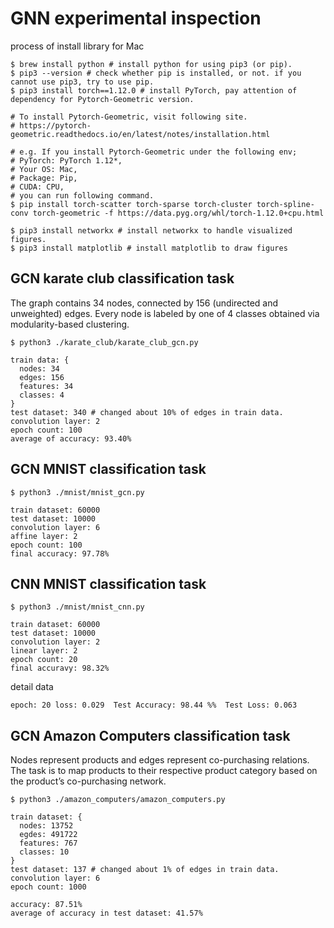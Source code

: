 # GNN experimental inspection
process of install library for Mac
```
$ brew install python # install python for using pip3 (or pip).
$ pip3 --version # check whether pip is installed, or not. if you cannot use pip3, try to use pip.
$ pip3 install torch==1.12.0 # install PyTorch, pay attention of dependency for Pytorch-Geometric version.

# To install Pytorch-Geometric, visit following site.
# https://pytorch-geometric.readthedocs.io/en/latest/notes/installation.html

# e.g. If you install Pytorch-Geometric under the following env;
# PyTorch: PyTorch 1.12*,
# Your OS: Mac,
# Package: Pip,
# CUDA: CPU,
# you can run following command.
$ pip install torch-scatter torch-sparse torch-cluster torch-spline-conv torch-geometric -f https://data.pyg.org/whl/torch-1.12.0+cpu.html

$ pip3 install networkx # install networkx to handle visualized figures.
$ pip3 install matplotlib # install matplotlib to draw figures
```
## GCN karate club classification task
The graph contains 34 nodes, connected by 156 (undirected and unweighted) edges. Every node is labeled by one of 4 classes obtained via modularity-based clustering.
```
$ python3 ./karate_club/karate_club_gcn.py

train data: {
  nodes: 34
  edges: 156
  features: 34
  classes: 4
}
test dataset: 340 # changed about 10% of edges in train data.
convolution layer: 2
epoch count: 100
average of accuracy: 93.40%
```
## GCN MNIST classification task
```
$ python3 ./mnist/mnist_gcn.py

train dataset: 60000
test dataset: 10000
convolution layer: 6
affine layer: 2
epoch count: 100
final accuracy: 97.78%
```

## CNN MNIST classification task
```
$ python3 ./mnist/mnist_cnn.py

train dataset: 60000
test dataset: 10000
convolution layer: 2
linear layer: 2
epoch count: 20
final accuravy: 98.32%
```
detail data
```
epoch: 20 loss: 0.029  Test Accuracy: 98.44 %%  Test Loss: 0.063
```

## GCN Amazon Computers classification task
Nodes represent products and edges represent co-purchasing relations. The task is to map products to their respective product category based on the product’s co-purchasing network.
```
$ python3 ./amazon_computers/amazon_computers.py

train dataset: {
  nodes: 13752
  egdes: 491722
  features: 767
  classes: 10
}
test dataset: 137 # changed about 1% of edges in train data.
convolution layer: 6
epoch count: 1000

accuracy: 87.51%
average of accuracy in test dataset: 41.57%
```
